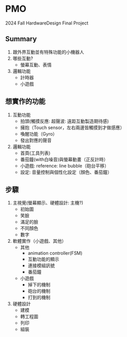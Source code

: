 # PMO
2024 Fall HardwareDesign Final Project
## Summary
1. 跟外界互動並有特殊功能的小機器人
2. 哪些互動?
    - 螢幕互動、表情
3. 邏輯功能
    - 計時器
    - 小遊戲
## 想實作的功能
1. 互動功能 
    - 拍頭(觸摸反應: 超聲波: 遠距互動製造期待感)
    - 擁抱（Touch sensor，左右兩邊皆觸摸到才做感應）
    - 喚醒功能（Gyro）
    - 發出對應的聲音
2. 邏輯功能
    - 首頁(工具列表)
    - 番茄鐘(with白噪音)與螢幕動畫（正反計時）
    - 小遊戲: reference: line bubble（砲台平移）
    - 設定: 音量控制與個性化設定（顏色、番茄鐘）
## 步驟
1. 主視覺(螢幕顯示、硬體設計: 主機?)
    - 初始圖
    - 笑臉
    - 滿足的臉
    - 不同顏色
    - 數字
3. 軟體實作（小遊戲、其他）
    - 其他
        - animation controller(FSM)
        - 互動功能的顯示
        - 連接模組訊號
        - 番茄鐘
    - 小遊戲
        - 掉下的機制
        - 砲台的機制
        - 打到的機制
4. 硬體設計
    - 建模
    - 轉工程圖
    - 列印
    - 組裝